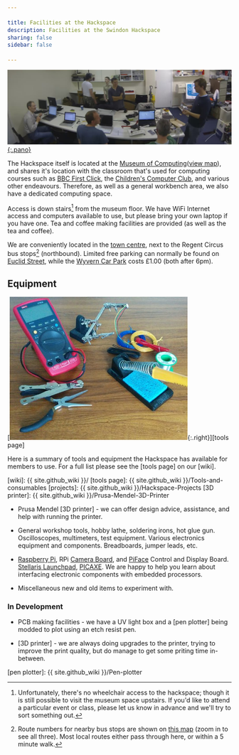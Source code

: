 ```yaml
---

title: Facilities at the Hackspace
description: Facilities at the Swindon Hackspace
sharing: false
sidebar: false

---
```


[![The Hackspace](hackspace.jpg){:.pano}][Flickr]

[Flickr]: https://www.flickr.com/photos/95440001@N04/11355438236/in/pool-swindon-hackspace/

The Hackspace itself is located at the [Museum of Computing]([view map]), and shares it's
location with the classroom that's used for computing courses such as [BBC First Click],
the [Children's Computer Club], and various other endeavours. Therefore, as well as a
general workbench area, we also have a dedicated computing space.

[Museum of Computing]: http://museumofcomputing.org.uk
[BBC First Click]: http://www.bbc.co.uk/webwise/guides/learning-resources
[Children's Computer Club]: http://museumofcomputing.org.uk/component/content/article/32-education-learning/91-ccc

Access is down stairs[^stairs] from the museum floor. We have WiFi Internet access and
computers available to use, but please bring your own laptop if you have one. Tea and
coffee making facilities are provided (as well as the tea and coffee).

We are conveniently located in the [town centre][view map], next to the Regent Circus bus
stops[^busstops] (northbound). Limited free parking can normally be found on
[Euclid Street], while the [Wyvern Car Park] costs £1.00 (both after 6pm).

[^stairs]:
    Unfortunately, there's no wheelchair access to the hackspace; though it is
    still possible to visit the museum space upstairs. If you'd like to attend a
    particular event or class, please let us know in advance and we'll try to sort
    something out.

[^busstops]:
    Route numbers for nearby bus stops are shown on [this map][view map] (zoom
    in to see all three). Most local routes either pass through here, or within
    a 5 minute walk.

[view map]: http://maps.google.co.uk/?q=The+Museum+Of+Computing+Swindon
[Euclid Street]: http://maps.google.co.uk/?q=Euclid+Street+Swindon
[Wyvern Car Park]: http://maps.google.co.uk/?q=Wyvern+Car+Park+Swindon


## Equipment

[![Facilities](facilities.jpg){:.right}][tools page]

<!-- Restrict width of list items -->
<style> ul > li > p { max-width: 35em; } </style>

Here is a summary of tools and equipment the Hackspace has available for
members to use.  For a full list please see the [tools page] on our [wiki].

[wiki]: {{ site.github_wiki }}/
[tools page]: {{ site.github_wiki }}/Tools-and-consumables
[projects]: {{ site.github_wiki }}/Hackspace-Projects
[3D printer]: {{ site.github_wiki }}/Prusa-Mendel-3D-Printer

- Prusa Mendel [3D printer] - we can offer design advice, assistance, and
  help with running the printer.

- General workshop tools, hobby lathe, soldering irons, hot glue gun. Oscilloscopes,
  multimeters, test equipment. Various electronics equipment and components. Breadboards,
  jumper leads, etc.

- [Raspberry Pi], RPi [Camera Board], and [PiFace] Control and Display Board.
  [Stellaris Launchpad], [PICAXE]<!-- , and [Arduino] -->. We are happy to help you
  learn about interfacing electronic components with embedded processors.

- Miscellaneous new and old items to experiment with.

[PiFace]: http://snhack.dev/blog/piface-control-and-display-board/
[Camera Board]: http://snhack.dev/blog/octoprint-and-the-raspberry-pi-camera/
[Raspberry Pi]: http://www.raspberrypi.org
[Stellaris LaunchPad]: http://www.ti.com/ww/en/launchpad/stellaris_head.html
[Arduino]: http://www.arduino.cc
[PICAXE]: http://www.picaxe.com


### In Development

- PCB making facilities - we have a UV light box and a [pen plotter] being
  modded to plot using an etch resist pen.

- [3D printer] - we are always doing upgrades to the printer, trying to
  improve the print quality, but do manage to get some priting time in-between.

[pen plotter]: {{ site.github_wiki }}/Pen-plotter